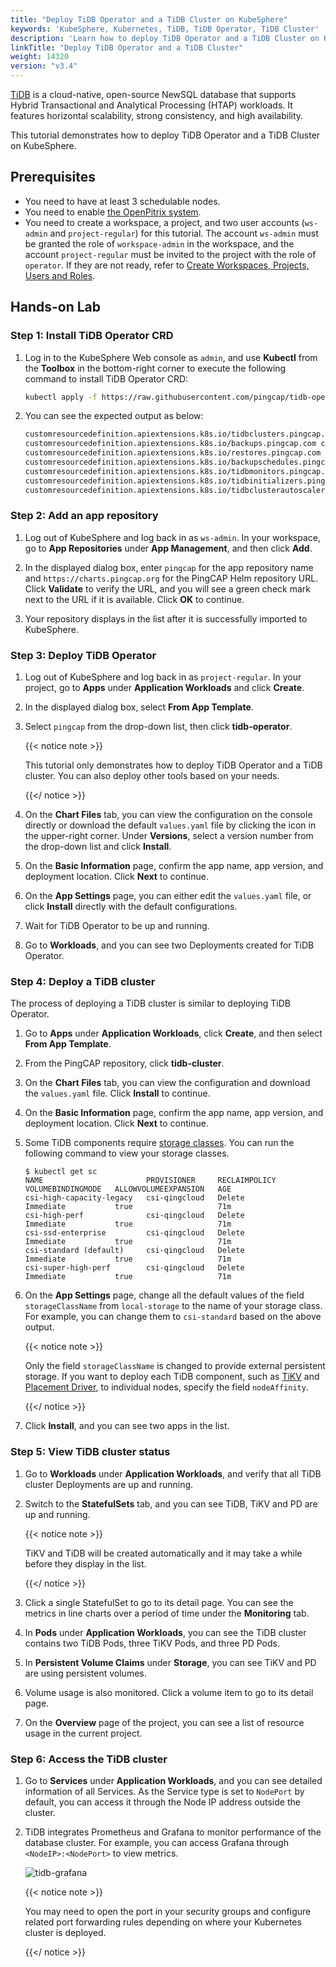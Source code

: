 ```yaml
---
title: "Deploy TiDB Operator and a TiDB Cluster on KubeSphere"
keywords: 'KubeSphere, Kubernetes, TiDB, TiDB Operator, TiDB Cluster'
description: 'Learn how to deploy TiDB Operator and a TiDB Cluster on KubeSphere.'
linkTitle: "Deploy TiDB Operator and a TiDB Cluster"
weight: 14320
version: "v3.4"
---
```


[TiDB](https://en.pingcap.com/) is a cloud-native, open-source NewSQL database that supports Hybrid Transactional and Analytical Processing (HTAP) workloads. It features horizontal scalability, strong consistency, and high availability.

This tutorial demonstrates how to deploy TiDB Operator and a TiDB Cluster on KubeSphere.

## Prerequisites

- You need to have at least 3 schedulable nodes.
- You need to enable [the OpenPitrix system](../../../pluggable-components/app-store/).
- You need to create a workspace, a project, and two user accounts (`ws-admin` and `project-regular`) for this tutorial. The account `ws-admin` must be granted the role of `workspace-admin` in the workspace, and the account `project-regular` must be invited to the project with the role of `operator`. If they are not ready, refer to [Create Workspaces, Projects, Users and Roles](../../../quick-start/create-workspace-and-project/).

## Hands-on Lab

### Step 1: Install TiDB Operator CRD

1. Log in to the KubeSphere Web console as `admin`, and use **Kubectl** from the **Toolbox** in the bottom-right corner to execute the following command to install TiDB Operator CRD:

   ```bash
   kubectl apply -f https://raw.githubusercontent.com/pingcap/tidb-operator/v1.1.6/manifests/crd.yaml
   ```

2. You can see the expected output as below:

   ```bash
   customresourcedefinition.apiextensions.k8s.io/tidbclusters.pingcap.com created
   customresourcedefinition.apiextensions.k8s.io/backups.pingcap.com created
   customresourcedefinition.apiextensions.k8s.io/restores.pingcap.com created
   customresourcedefinition.apiextensions.k8s.io/backupschedules.pingcap.com created
   customresourcedefinition.apiextensions.k8s.io/tidbmonitors.pingcap.com created
   customresourcedefinition.apiextensions.k8s.io/tidbinitializers.pingcap.com created
   customresourcedefinition.apiextensions.k8s.io/tidbclusterautoscalers.pingcap.com created
   ```

### Step 2: Add an app repository

1. Log out of KubeSphere and log back in as `ws-admin`. In your workspace, go to **App Repositories** under **App Management**, and then click **Add**.

2. In the displayed dialog box, enter `pingcap` for the app repository name and `https://charts.pingcap.org` for the PingCAP Helm repository URL. Click **Validate** to verify the URL, and you will see a green check mark next to the URL if it is available. Click **OK** to continue.

3. Your repository displays in the list after it is successfully imported to KubeSphere.

### Step 3: Deploy TiDB Operator

1. Log out of KubeSphere and log back in as `project-regular`. In your project, go to **Apps** under **Application Workloads** and click **Create**.

2. In the displayed dialog box, select **From App Template**.

3. Select `pingcap` from the drop-down list, then click **tidb-operator**.

   {{< notice note >}}

   This tutorial only demonstrates how to deploy TiDB Operator and a TiDB cluster. You can also deploy other tools based on your needs.

   {{</ notice >}}

4. On the **Chart Files** tab, you can view the configuration on the console directly or download the default `values.yaml` file by clicking the icon in the upper-right corner. Under **Versions**, select a version number from the drop-down list and click **Install**.

5. On the **Basic Information** page, confirm the app name, app version, and deployment location. Click **Next** to continue.

6. On the **App Settings** page, you can either edit the `values.yaml` file, or click **Install** directly with the default configurations.

7. Wait for TiDB Operator to be up and running.

8. Go to **Workloads**, and you can see two Deployments created for TiDB Operator.

### Step 4: Deploy a TiDB cluster

The process of deploying a TiDB cluster is similar to deploying TiDB Operator.

1. Go to **Apps** under **Application Workloads**, click **Create**, and then select **From App Template**.

2. From the PingCAP repository, click **tidb-cluster**.

3. On the **Chart Files** tab, you can view the configuration and download the `values.yaml` file. Click **Install** to continue.

4. On the **Basic Information** page, confirm the app name, app version, and deployment location. Click **Next** to continue.

5. Some TiDB components require [storage classes](../../../cluster-administration/storageclass/). You can run the following command to view your storage classes.

   ```
   $ kubectl get sc
   NAME                       PROVISIONER     RECLAIMPOLICY   VOLUMEBINDINGMODE   ALLOWVOLUMEEXPANSION   AGE
   csi-high-capacity-legacy   csi-qingcloud   Delete          Immediate           true                   71m
   csi-high-perf              csi-qingcloud   Delete          Immediate           true                   71m
   csi-ssd-enterprise         csi-qingcloud   Delete          Immediate           true                   71m
   csi-standard (default)     csi-qingcloud   Delete          Immediate           true                   71m
   csi-super-high-perf        csi-qingcloud   Delete          Immediate           true                   71m
   ```

6. On the **App Settings** page, change all the default values of the field `storageClassName` from `local-storage` to the name of your storage class. For example, you can change them to `csi-standard` based on the above output.

   {{< notice note >}}

   Only the field `storageClassName` is changed to provide external persistent storage. If you want to deploy each TiDB component, such as [TiKV](https://docs.pingcap.com/tidb/dev/tidb-architecture#tikv-server) and [Placement Driver](https://docs.pingcap.com/tidb/dev/tidb-architecture#placement-driver-pd-server), to individual nodes, specify the field `nodeAffinity`.

   {{</ notice >}} 

7. Click **Install**, and you can see two apps in the list.

### Step 5: View TiDB cluster status

1. Go to **Workloads** under **Application Workloads**, and verify that all TiDB cluster Deployments are up and running.

2. Switch to the **StatefulSets** tab, and you can see TiDB, TiKV and PD are up and running.

   {{< notice note >}}

   TiKV and TiDB will be created automatically and it may take a while before they display in the list.

   {{</ notice >}}

3. Click a single StatefulSet to go to its detail page. You can see the metrics in line charts over a period of time under the **Monitoring** tab.

4. In **Pods** under **Application Workloads**, you can see the TiDB cluster contains two TiDB Pods, three TiKV Pods, and three PD Pods.

5. In **Persistent Volume Claims** under **Storage**, you can see TiKV and PD are using persistent volumes.

6. Volume usage is also monitored. Click a volume item to go to its detail page.

7. On the **Overview** page of the project, you can see a list of resource usage in the current project.

### Step 6: Access the TiDB cluster

1. Go to **Services** under **Application Workloads**, and you can see detailed information of all Services. As the Service type is set to `NodePort` by default, you can access it through the Node IP address outside the cluster.

2. TiDB integrates Prometheus and Grafana to monitor performance of the database cluster. For example, you can access Grafana through `<NodeIP>:<NodePort>` to view metrics.

   ![tidb-grafana](/images/docs/v3.x/appstore/external-apps/deploy-tidb-operator-and-cluster/tidb-grafana.PNG)

   {{< notice note >}}

   You may need to open the port in your security groups and configure related port forwarding rules depending on where your Kubernetes cluster is deployed.

   {{</ notice >}}

